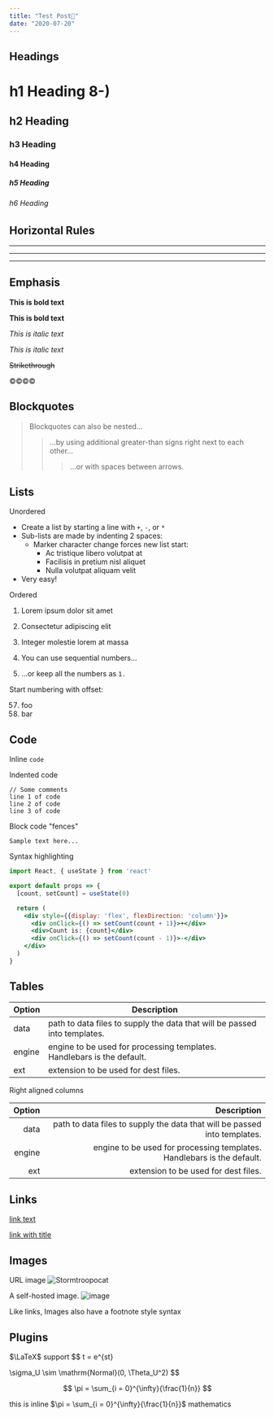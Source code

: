 ```yaml
---
title: "Test Post🤠"
date: "2020-07-20"
---
```


## Headings

# h1 Heading 8-)
## h2 Heading
### h3 Heading
#### h4 Heading
##### h5 Heading
###### h6 Heading

## Horizontal Rules

___

---

***

## Emphasis

**This is bold text**

__This is bold text__

*This is italic text*

_This is italic text_

~~Strikethrough~~

©©©©

## Blockquotes

> Blockquotes can also be nested...
>> ...by using additional greater-than signs right next to each other...
> > > ...or with spaces between arrows.

## Lists

Unordered

+ Create a list by starting a line with `+`, `-`, or `*`
+ Sub-lists are made by indenting 2 spaces:
  - Marker character change forces new list start:
    * Ac tristique libero volutpat at
    + Facilisis in pretium nisl aliquet
    - Nulla volutpat aliquam velit
+ Very easy!

Ordered

1. Lorem ipsum dolor sit amet
2. Consectetur adipiscing elit
3. Integer molestie lorem at massa


1. You can use sequential numbers...
1. ...or keep all the numbers as `1.`

Start numbering with offset:

57. foo
1. bar

## Code

Inline `code`

Indented code

    // Some comments
    line 1 of code
    line 2 of code
    line 3 of code


Block code "fences"

```
Sample text here...
```

Syntax highlighting
```jsx
import React, { useState } from 'react'

export default props => {
  [count, setCount] = useState(0)

  return (
    <div style={{display: 'flex', flexDirection: 'column'}}>
      <div onClick={() => setCount(count + 1)}>+</div>
      <div>Count is: {count}</div>
      <div onClick={() => setCount(count - 1)}>-</div>
    </div>
  )
}
```

## Tables

| Option | Description |
| ------ | ----------- |
| data   | path to data files to supply the data that will be passed into templates. |
| engine | engine to be used for processing templates. Handlebars is the default. |
| ext    | extension to be used for dest files. |

Right aligned columns

| Option | Description |
| ------:| -----------:|
| data   | path to data files to supply the data that will be passed into templates. |
| engine | engine to be used for processing templates. Handlebars is the default. |
| ext    | extension to be used for dest files. |


## Links

[link text](http://dev.nodeca.com)

[link with title](http://nodeca.github.io/pica/demo/ "title text!")

## Images

URL image
![Stormtroopocat](https://octodex.github.com/images/stormtroopocat.jpg "The Stormtroopocat")

A self-hosted image.
![image](images/math_equation.jpg)


Like links, Images also have a footnote style syntax

## Plugins

$\LaTeX$ support
$$
t = e^{st}

$$
$$
\sigma_U \sim \mathrm{Normal}(0, \Theta_U^2)
$$

$$
\pi = \sum_{i = 0}^{\infty}{\frac{1}{n}}
$$

this is inline $\pi = \sum_{i = 0}^{\infty}{\frac{1}{n}}$ mathematics